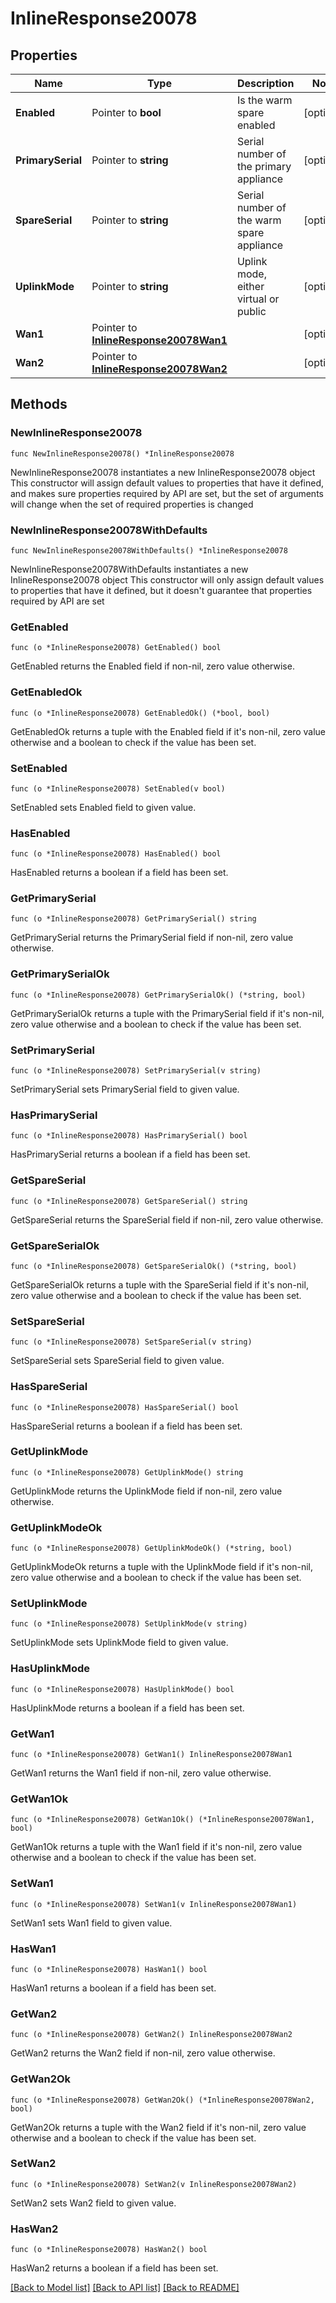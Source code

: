 # InlineResponse20078

## Properties

Name | Type | Description | Notes
------------ | ------------- | ------------- | -------------
**Enabled** | Pointer to **bool** | Is the warm spare enabled | [optional] 
**PrimarySerial** | Pointer to **string** | Serial number of the primary appliance | [optional] 
**SpareSerial** | Pointer to **string** | Serial number of the warm spare appliance | [optional] 
**UplinkMode** | Pointer to **string** | Uplink mode, either virtual or public | [optional] 
**Wan1** | Pointer to [**InlineResponse20078Wan1**](InlineResponse20078Wan1.md) |  | [optional] 
**Wan2** | Pointer to [**InlineResponse20078Wan2**](InlineResponse20078Wan2.md) |  | [optional] 

## Methods

### NewInlineResponse20078

`func NewInlineResponse20078() *InlineResponse20078`

NewInlineResponse20078 instantiates a new InlineResponse20078 object
This constructor will assign default values to properties that have it defined,
and makes sure properties required by API are set, but the set of arguments
will change when the set of required properties is changed

### NewInlineResponse20078WithDefaults

`func NewInlineResponse20078WithDefaults() *InlineResponse20078`

NewInlineResponse20078WithDefaults instantiates a new InlineResponse20078 object
This constructor will only assign default values to properties that have it defined,
but it doesn't guarantee that properties required by API are set

### GetEnabled

`func (o *InlineResponse20078) GetEnabled() bool`

GetEnabled returns the Enabled field if non-nil, zero value otherwise.

### GetEnabledOk

`func (o *InlineResponse20078) GetEnabledOk() (*bool, bool)`

GetEnabledOk returns a tuple with the Enabled field if it's non-nil, zero value otherwise
and a boolean to check if the value has been set.

### SetEnabled

`func (o *InlineResponse20078) SetEnabled(v bool)`

SetEnabled sets Enabled field to given value.

### HasEnabled

`func (o *InlineResponse20078) HasEnabled() bool`

HasEnabled returns a boolean if a field has been set.

### GetPrimarySerial

`func (o *InlineResponse20078) GetPrimarySerial() string`

GetPrimarySerial returns the PrimarySerial field if non-nil, zero value otherwise.

### GetPrimarySerialOk

`func (o *InlineResponse20078) GetPrimarySerialOk() (*string, bool)`

GetPrimarySerialOk returns a tuple with the PrimarySerial field if it's non-nil, zero value otherwise
and a boolean to check if the value has been set.

### SetPrimarySerial

`func (o *InlineResponse20078) SetPrimarySerial(v string)`

SetPrimarySerial sets PrimarySerial field to given value.

### HasPrimarySerial

`func (o *InlineResponse20078) HasPrimarySerial() bool`

HasPrimarySerial returns a boolean if a field has been set.

### GetSpareSerial

`func (o *InlineResponse20078) GetSpareSerial() string`

GetSpareSerial returns the SpareSerial field if non-nil, zero value otherwise.

### GetSpareSerialOk

`func (o *InlineResponse20078) GetSpareSerialOk() (*string, bool)`

GetSpareSerialOk returns a tuple with the SpareSerial field if it's non-nil, zero value otherwise
and a boolean to check if the value has been set.

### SetSpareSerial

`func (o *InlineResponse20078) SetSpareSerial(v string)`

SetSpareSerial sets SpareSerial field to given value.

### HasSpareSerial

`func (o *InlineResponse20078) HasSpareSerial() bool`

HasSpareSerial returns a boolean if a field has been set.

### GetUplinkMode

`func (o *InlineResponse20078) GetUplinkMode() string`

GetUplinkMode returns the UplinkMode field if non-nil, zero value otherwise.

### GetUplinkModeOk

`func (o *InlineResponse20078) GetUplinkModeOk() (*string, bool)`

GetUplinkModeOk returns a tuple with the UplinkMode field if it's non-nil, zero value otherwise
and a boolean to check if the value has been set.

### SetUplinkMode

`func (o *InlineResponse20078) SetUplinkMode(v string)`

SetUplinkMode sets UplinkMode field to given value.

### HasUplinkMode

`func (o *InlineResponse20078) HasUplinkMode() bool`

HasUplinkMode returns a boolean if a field has been set.

### GetWan1

`func (o *InlineResponse20078) GetWan1() InlineResponse20078Wan1`

GetWan1 returns the Wan1 field if non-nil, zero value otherwise.

### GetWan1Ok

`func (o *InlineResponse20078) GetWan1Ok() (*InlineResponse20078Wan1, bool)`

GetWan1Ok returns a tuple with the Wan1 field if it's non-nil, zero value otherwise
and a boolean to check if the value has been set.

### SetWan1

`func (o *InlineResponse20078) SetWan1(v InlineResponse20078Wan1)`

SetWan1 sets Wan1 field to given value.

### HasWan1

`func (o *InlineResponse20078) HasWan1() bool`

HasWan1 returns a boolean if a field has been set.

### GetWan2

`func (o *InlineResponse20078) GetWan2() InlineResponse20078Wan2`

GetWan2 returns the Wan2 field if non-nil, zero value otherwise.

### GetWan2Ok

`func (o *InlineResponse20078) GetWan2Ok() (*InlineResponse20078Wan2, bool)`

GetWan2Ok returns a tuple with the Wan2 field if it's non-nil, zero value otherwise
and a boolean to check if the value has been set.

### SetWan2

`func (o *InlineResponse20078) SetWan2(v InlineResponse20078Wan2)`

SetWan2 sets Wan2 field to given value.

### HasWan2

`func (o *InlineResponse20078) HasWan2() bool`

HasWan2 returns a boolean if a field has been set.


[[Back to Model list]](../README.md#documentation-for-models) [[Back to API list]](../README.md#documentation-for-api-endpoints) [[Back to README]](../README.md)


